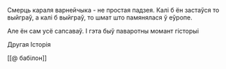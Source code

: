 

Смерць караля варнейчыка - не простая падзея. Калі б ён застаўся то выйграў, а калі б выйграў, то шмат што памянялася ў еўропе.

Але ён сам усё сапсаваў. І гэта быў паваротны момант гісторыі

Другая Історія

[[@ бабілон]]